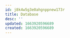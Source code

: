```yaml
---
id: j8k4w5g3e0ahgnppnew173r
title: Database
desc: ''
updated: 1663920596689
created: 1663920596689
---
```

